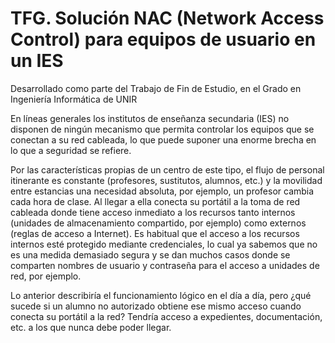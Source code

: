 # TFG. Solución NAC (Network Access Control) para equipos de usuario en un IES
Desarrollado como parte del Trabajo de Fin de Estudio, en el Grado en Ingeniería Informática de UNIR

En líneas generales los institutos de enseñanza secundaria (IES) no disponen de ningún mecanismo que permita controlar los equipos que se conectan a su red cableada, lo que puede suponer una enorme brecha en lo que a seguridad se refiere. 

Por las características propias de un centro de este tipo, el flujo de personal itinerante es constante (profesores, sustitutos, alumnos, etc.) y la movilidad entre estancias una necesidad absoluta, por ejemplo, un profesor cambia cada hora de clase. Al llegar a ella conecta su portátil a la toma de red cableada donde tiene acceso inmediato a los recursos tanto internos (unidades de almacenamiento compartido, por ejemplo) como externos (reglas de acceso a Internet). Es habitual que el acceso a los recursos internos esté protegido mediante credenciales, lo cual ya sabemos que no es una medida demasiado segura y se dan muchos casos donde se comparten nombres de usuario y contraseña para el acceso a unidades de red, por ejemplo.

Lo anterior describiría el funcionamiento lógico en el día a día, pero ¿qué sucede si un alumno no autorizado obtiene ese mismo acceso cuando conecta su portátil a la red? Tendría acceso a expedientes, documentación, etc. a los que nunca debe poder llegar.
